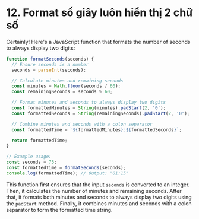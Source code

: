 # 12. Format số giây luôn hiển thị 2 chữ số

Certainly! Here's a JavaScript function that formats the number of seconds to always display two digits:

```js
function formatSeconds(seconds) {
  // Ensure seconds is a number
  seconds = parseInt(seconds);

  // Calculate minutes and remaining seconds
  const minutes = Math.floor(seconds / 60);
  const remainingSeconds = seconds % 60;

  // Format minutes and seconds to always display two digits
  const formattedMinutes = String(minutes).padStart(2, '0');
  const formattedSeconds = String(remainingSeconds).padStart(2, '0');

  // Combine minutes and seconds with a colon separator
  const formattedTime = `${formattedMinutes}:${formattedSeconds}`;

  return formattedTime;
}

// Example usage:
const seconds = 75;
const formattedTime = formatSeconds(seconds);
console.log(formattedTime); // Output: "01:15"
```

This function first ensures that the input `seconds` is converted to an integer. Then, it calculates the number of minutes and remaining seconds. After that, it formats both minutes and seconds to always display two digits using the `padStart` method. Finally, it combines minutes and seconds with a colon separator to form the formatted time string.
